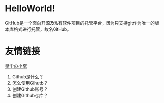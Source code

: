 # HelloWorld!
GitHub是一个面向开源及私有软件项目的托管平台，因为只支持git作为唯一的版本库格式进行托管，故名GitHub。
# 友情链接
<a href="xingchencloud.top" title="星尘の小窝">星尘の小窝</a>
1. Github是什么？
2. 怎么使用Gihutb？
3. 创建Github账号？
4. 创建Github仓库？
